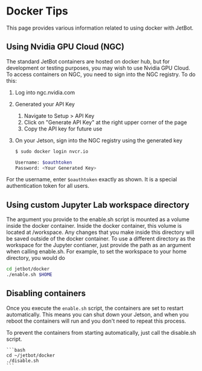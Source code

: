 # Docker Tips

This page provides various information related to using docker with JetBot.

## Using Nvidia GPU Cloud (NGC)

The standard JetBot containers are hosted on docker hub, but for development or testing purposes, you may wish to use Nvidia GPU Cloud. To access containers on NGC, you need to sign into the NGC registry. To do this:

1. Log into ngc.nvidia.com

2. Generated your API Key

    1. Navigate to Setup > API Key
    2. Click on "Generate API Key" at the right upper corner of the page
    3. Copy the API key for future use

3. On your Jetson, sign into the NGC registry using the generated key

    ```bash
    $ sudo docker login nvcr.io
    
    Username: $oauthtoken
    Password: <Your Generated Key>
    ```

For the username, enter `$oauthtoken` exactly as shown. It is a special authentication token for all users.


## Using custom Jupyter Lab workspace directory

The argument you provide to the enable.sh script is mounted as a volume inside the docker container. Inside the docker container, this volume is located at /workspace. Any changes that you make inside this directory will be saved outside of the docker container. To use a different directory as the workspace for the Jupyter contianer, just provide the path as an argument when calling enable.sh. For example, to set the workspace to your home directory, you would do

```bash
cd jetbot/docker
./enable.sh $HOME
```

## Disabling containers

Once you execute the `enable.sh` script, the containers are set to restart automatically.
This means you can shut down your Jetson, and when you reboot the containers will run and you don't need to repeat this process. 

To prevent the containers from starting automatically, just call the disable.sh script.

    ```bash
    cd ~/jetbot/docker
    ./disable.sh
    ```

